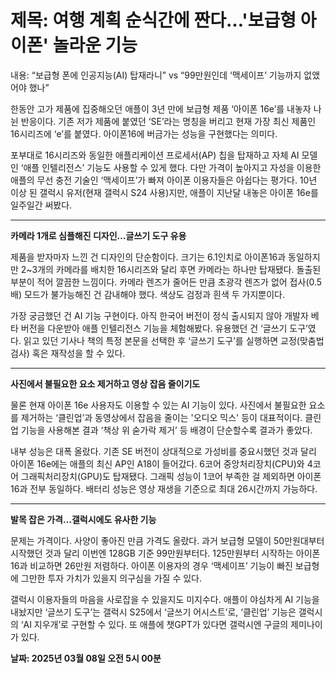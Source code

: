 # **제목: 여행 계획 순식간에 짠다…'보급형 아이폰' 놀라운 기능**

  내용: “보급형 폰에 인공지능(AI) 탑재라니” vs “99만원인데 ‘맥세이프’ 기능까지 없앴어야 했나”    

한동안 고가 제품에 집중해오던 애플이 3년 만에 보급형 제품 ‘아이폰 16e’를 내놓자 나뉜 반응이다. 기존 저가 제품에 붙였던 ‘SE’라는 명칭을 버리고 현재 가장 최신 제품인 16시리즈에 ‘e’를 붙였다. 아이폰16에 버금가는 성능을 구현했다는 의미다.   

포부대로 16시리즈와 동일한 애플리케이션 프로세서(AP) 칩을 탑재하고 자체 AI 모델인 ‘애플 인텔리전스’ 기능도 사용할 수 있게 했다. 다만 가격이 높아지고 자성을 이용한 애플의 무선 충전 기술인 ‘맥세이프’가 빠져 아이폰 이용자들은 아쉽다는 평가다. 10년 이상 된 갤럭시 유저(현재 갤럭시 S24 사용)지만, 애플이 지난달 내놓은 아이폰 16e를 일주일간 써봤다.   

---

**카메라 1개로 심플해진 디자인…글쓰기 도구 유용**   

제품을 받자마자 느낀 건 디자인의 단순함이다. 크기는 6.1인치로 아이폰16과 동일하지만 2~3개의 카메라를 배치한 16시리즈와 달리 후면 카메라는 하나만 탑재됐다. 돌출된 부분이 적어 깔끔한 느낌이다. 카메라 렌즈가 줄어든 만큼 초광각 렌즈가 없어 접사(0.5배) 모드가 불가능해진 건 감내해야 했다. 색상도 검정과 흰색 두 가지뿐이다.   

가장 궁금했던 건 AI 기능 구현이다. 아직 한국어 버전이 정식 출시되지 않아 개발자 베타 버전을 다운받아 애플 인텔리전스 기능을 체험해봤다. 유용했던 건 ‘글쓰기 도구’였다. 읽고 있던 기사나 책의 특정 본문을 선택한 후 ‘글쓰기 도구’를 실행하면 교정(맞춤법 검사) 혹은 재작성을 할 수 있다.   

---

**사진에서 불필요한 요소 제거하고 영상 잡음 줄이기도**   

물론 현재 아이폰 16e 사용자도 이용할 수 있는 AI 기능이 있다. 사진에서 불필요한 요소를 제거하는 ‘클린업’과 동영상에서 잡음을 줄이는 '오디오 믹스' 등이 대표적이다. 클린업 기능을 사용해본 결과 ‘책상 위 숟가락 제거’ 등 배경이 단순할수록 결과가 좋았다.   

내부 성능은 대폭 올랐다. 기존 SE 버전이 상대적으로 가성비를 중요시했던 것과 달리 아이폰 16e에는 애플의 최신 AP인 A18이 들어갔다. 6코어 중앙처리장치(CPU)와 4코어 그래픽처리장치(GPU)도 탑재됐다. 그래픽 성능이 1코어 부족한 걸 제외하면 아이폰16과 전부 동일하다. 배터리 성능은 영상 재생을 기준으로 최대 26시간까지 가능하다.   

---

**발목 잡은 가격…갤럭시에도 유사한 기능**   

문제는 가격이다. 사양이 좋아진 만큼 가격도 올랐다. 과거 보급형 모델이 50만원대부터 시작했던 것과 달리 이번엔 128GB 기준 99만원부터다. 125만원부터 시작하는 아이폰16과 비교하면 26만원 저렴하다. 아이폰 이용자의 경우 ‘맥세이프’ 기능이 빠진 보급형에 그만한 투자 가치가 있을지 의구심을 가질 수 있다.   

갤럭시 이용자들의 마음을 사로잡을 수 있을지도 미지수다. 애플이 야심차게 AI 기능을 내놨지만 ‘글쓰기 도구’는 갤럭시 S25에서 ‘글쓰기 어시스트’로, ‘클린업’ 기능은 갤럭시의 ‘AI 지우개’로 구현할 수 있다. 또 애플에 챗GPT가 있다면 갤럭시엔 구글의 제미나이가 있다. 

  **날짜: 2025년 03월 08일 오전 5시 00분**